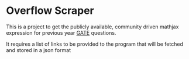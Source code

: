 # Overflow Scraper 
This is a project to get the publicly available, community driven mathjax expression for previous year [GATE](https://en.wikipedia.org/wiki/Graduate_Aptitude_Test_in_Engineering) questions.

It requires a list of links to be provided to the program that will be fetched and stored in a json format
